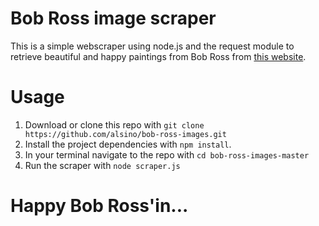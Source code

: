 # Bob Ross image scraper

This is a simple webscraper using node.js and the request module to retrieve beautiful and happy paintings from Bob Ross from [this website](https://www.twoinchbrush.com/).

# Usage

1. Download or clone this repo with `git clone https://github.com/alsino/bob-ross-images.git`
2. Install the project dependencies with `npm install`.
3. In your terminal navigate to the repo with `cd bob-ross-images-master`
4. Run the scraper with `node scraper.js`

# Happy Bob Ross'in...

